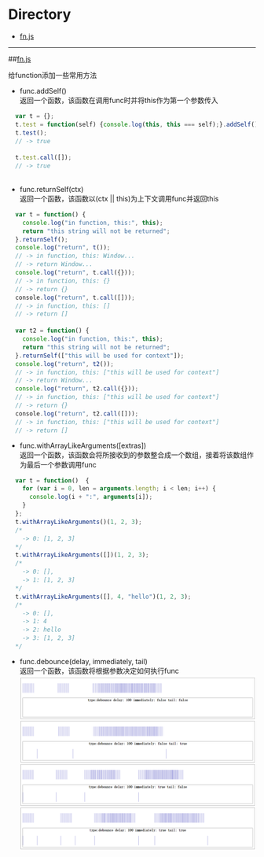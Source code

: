 # Directory
- [fn.js](#fnjs)

---

##[fn.js](./fn.js)

给function添加一些常用方法

- func.addSelf()  
返回一个函数，该函数在调用func时并将this作为第一个参数传入
```js
  var t = {};
  t.test = function(self) {console.log(this, this === self);}.addSelf();
  t.test();
  // -> true
  
  t.test.call([]);
  // -> true
  
```

- func.returnSelf(ctx)  
返回一个函数，该函数以(ctx || this)为上下文调用func并返回this
```js
  var t = function() {
    console.log("in function, this:", this);
    return "this string will not be returned";
  }.returnSelf();
  console.log("return", t());
  // -> in function, this: Window...
  // -> return Window...
  console.log("return", t.call({}));
  // -> in function, this: {}
  // -> return {}
  console.log("return", t.call([]));
  // -> in function, this: []
  // -> return []
  
  var t2 = function() {
    console.log("in function, this:", this);
    return "this string will not be returned";
  }.returnSelf(["this will be used for context"]);
  console.log("return", t2());
  // -> in function, this: ["this will be used for context"]
  // -> return Window...
  console.log("return", t2.call({}));
  // -> in function, this: ["this will be used for context"]
  // -> return {}
  console.log("return", t2.call([]));
  // -> in function, this: ["this will be used for context"]
  // -> return []
```

- func.withArrayLikeArguments([extras])  
返回一个函数，该函数会将所接收到的参数整合成一个数组，接着将该数组作为最后一个参数调用func
```js
  var t = function()  {
    for (var i = 0, len = arguments.length; i < len; i++) {
      console.log(i + ":", arguments[i]);
    }
  };
  t.withArrayLikeArguments()(1, 2, 3);
  /*
    -> 0: [1, 2, 3]
  */
  t.withArrayLikeArguments([])(1, 2, 3);
  /*
    -> 0: [],
    -> 1: [1, 2, 3]
  */
  t.withArrayLikeArguments([], 4, "hello")(1, 2, 3);
  /*
    -> 0: [],
    -> 1: 4
    -> 2: hello
    -> 3: [1, 2, 3]
  */
```

- func.debounce(delay, immediately, tail)  
返回一个函数，该函数将根据参数决定如何执行func  
![debounce](./debounce.png)

